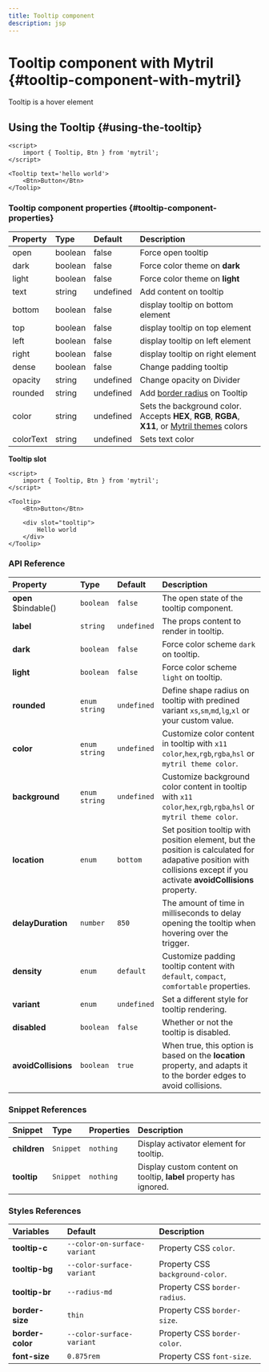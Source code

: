 ```yaml
---
title: Tooltip component
description: jsp
---
```


# Tooltip component with Mytril {#tooltip-component-with-mytril}

Tooltip is a hover element

## Using the Tooltip {#using-the-tooltip}

```svelte
<script>
	import { Tooltip, Btn } from 'mytril';
</script>

<Tooltip text='hello world'>
    <Btn>Button</Btn>
</Toolip>
```

### Tooltip component properties {#tooltip-component-properties}

| Property  | Type    | Default   | Description                                                                                                                          |
| :-------- | :------ | :-------- | :----------------------------------------------------------------------------------------------------------------------------------- |
| open      | boolean | false     | Force open tooltip                                                                                                                   |
| dark      | boolean | false     | Force color theme on **dark**                                                                                                        |
| light     | boolean | false     | Force color theme on **light**                                                                                                       |
| text      | string  | undefined | Add content on tooltip                                                                                                               |
| bottom    | boolean | false     | display tooltip on bottom element                                                                                                    |
| top       | boolean | false     | display tooltip on top element                                                                                                       |
| left      | boolean | false     | display tooltip on left element                                                                                                      |
| right     | boolean | false     | display tooltip on right element                                                                                                     |
| dense     | boolean | false     | Change padding tooltip                                                                                                               |
| opacity   | string  | undefined | Change opacity on Divider                                                                                                            |
| rounded   | string  | undefined | Add [border radius](/mytril/docs/styles/border-radius) on Tooltip                                                                    |
| color     | string  | undefined | Sets the background color. Accepts **HEX**, **RGB**, **RGBA**, **X11**, or [Mytril themes](/mytril/docs/customization/themes) colors |
| colorText | string  | undefined | Sets text color                                                                                                                      |

**Tooltip slot**

```svelte
<script>
	import { Tooltip, Btn } from 'mytril';
</script>

<Tooltip>
    <Btn>Button</Btn>

    <div slot="tooltip">
        Hello world
    </div>
</Toolip>
```

### API Reference

| Property             | Type            | Default     | Description                                                                                                                                                            |
| :------------------- | :-------------- | :---------- | :--------------------------------------------------------------------------------------------------------------------------------------------------------------------- |
| **open** $bindable() | `boolean`       | `false`     | The open state of the tooltip component.                                                                                                                               |
| **label**            | `string`        | `undefined` | The props content to render in tooltip.                                                                                                                                |
| **dark**             | `boolean`       | `false`     | Force color scheme `dark` on tooltip.                                                                                                                                  |
| **light**            | `boolean`       | `false`     | Force color scheme `light` on tooltip.                                                                                                                                 |
| **rounded**          | `enum` `string` | `undefined` | Define shape radius on tooltip with predined variant `xs`,`sm`,`md`,`lg`,`xl` or your custom value.                                                                    |
| **color**            | `enum` `string` | `undefined` | Customize color content in tooltip with `x11 color`,`hex`,`rgb`,`rgba`,`hsl` or `mytril theme color`.                                                                  |
| **background**       | `enum` `string` | `undefined` | Customize background color content in tooltip with `x11 color`,`hex`,`rgb`,`rgba`,`hsl` or `mytril theme color`.                                                       |
| **location**         | `enum`          | `bottom`    | Set position tooltip with position element, but the position is calculated for adapative position with collisions except if you activate **avoidCollisions** property. |
| **delayDuration**    | `number`        | `850`       | The amount of time in milliseconds to delay opening the tooltip when hovering over the trigger.                                                                        |
| **density**          | `enum`          | `default`   | Customize padding tooltip content with `default`, `compact`, `comfortable` properties.                                                                                 |
| **variant**          | `enum`          | `undefined` | Set a different style for tooltip rendering.                                                                                                                           |
| **disabled**         | `boolean`       | `false`     | Whether or not the tooltip is disabled.                                                                                                                                |
| **avoidCollisions**  | `boolean`       | `true`      | When true, this option is based on the **location** property, and adapts it to the border edges to avoid collisions.                                                   |

### Snippet References

| Snippet      | Type      | Properties | Description                                                        |
| :----------- | :-------- | :--------- | :----------------------------------------------------------------- |
| **children** | `Snippet` | `nothing`  | Display activator element for tooltip.                             |
| **tooltip**  | `Snippet` | `nothing`  | Display custom content on tooltip, **label** property has ignored. |

### Styles References

| Variables        | Default                      | Description                      |
| :--------------- | :--------------------------- | :------------------------------- |
| **tooltip-c**    | `--color-on-surface-variant` | Property CSS `color`.            |
| **tooltip-bg**   | `--color-surface-variant`    | Property CSS `background-color`. |
| **tooltip-br**   | `--radius-md`                | Property CSS `border-radius`.    |
| **border-size**  | `thin`                       | Property CSS `border-size`.      |
| **border-color** | `--color-surface-variant`    | Property CSS `border-color`.     |
| **font-size**    | `0.875rem`                   | Property CSS `font-size`.        |
